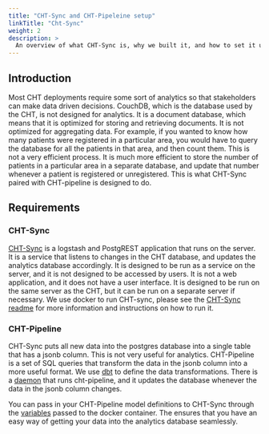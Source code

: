 ```yaml
---
title: "CHT-Sync and CHT-Pipeleine setup"
linkTitle: "Cht-Sync"
weight: 2
description: >
  An overview of what CHT-Sync is, why we built it, and how to set it up.
---
```


## Introduction

Most CHT deployments require some sort of analytics so that stakeholders can make data driven decisions. CouchDB, which is the database used by the CHT, is not designed for analytics. It is a document database, which means that it is optimized for storing and retrieving documents. It is not optimized for aggregating data. For example, if you wanted to know how many patients were registered in a particular area, you would have to query the database for all the patients in that area, and then count them. This is not a very efficient process. It is much more efficient to store the number of patients in a particular area in a separate database, and update that number whenever a patient is registered or unregistered. This is what CHT-Sync paired with CHT-pipeline is designed to do.

## Requirements

### CHT-Sync

[CHT-Sync](https://github.com/medic/cht-sync) is a logstash and PostgREST application that runs on the server. It is a service that listens to changes in the CHT database, and updates the analytics database accordingly. It is designed to be run as a service on the server, and it is not designed to be accessed by users. It is not a web application, and it does not have a user interface. It is designed to be run on the same server as the CHT, but it can be run on a separate server if necessary. We use docker to run CHT-sync, please see the [CHT-Sync readme](https://github.com/medic/cht-sync/blob/main/README.md) for more information and instructions on how to run it.

### CHT-Pipeline

CHT-Sync puts all new data into the postgres database into a single table that has a jsonb column. This is not very useful for analytics. CHT-Pipeline is a set of SQL queries that transform the data in the jsonb column into a more useful format. We use [dbt](https://www.getdbt.com/) to define the data transformations. There is a [daemon](https://github.com/medic/dataemon) that runs cht-pipeline, and it updates the database whenever the data in the jsonb column changes. 

You can pass in your CHT-Pipeline model definitions to CHT-Sync through the [variables](https://github.com/medic/cht-sync/blob/main/docker-compose.postgres.yml#L13) passed to the docker container. The ensures that you have an easy way of getting your data into the analytics database seamlessly.

